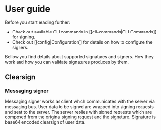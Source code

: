 # User guide

Before you start reading further: 

- Check out available CLI commands in [[cli-commands|CLI Commands]] for signing.
- Check out [[config|Configuration]] for details on how to configure the signers.

Bellow you find details about supported signatures and signers. How they work and how you can validate
signatures produces by them.

## Clearsign

### Messaging signer

Messaging signer works as client which communicates with the server via messaging bus. User data
to be signed are wrapped into signing requests and sent to the server. The server replies with 
signed requests which are composed from the original signing request and the signature. Signature
is base64 encoded clearsign of user data.
